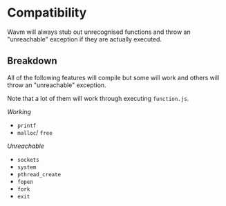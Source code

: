 # Compatibility

Wavm will always stub out unrecognised functions and throw an "unreachable" exception if they are actually
executed.

## Breakdown

All of the following features will compile but some will work and others will throw an "unreachable" exception.

Note that a lot of them will work through executing `function.js`.

_Working_

- `printf`
- `malloc`/ `free`

_Unreachable_

- `sockets`
- `system`
- `pthread_create`
- `fopen`
- `fork`
- `exit`
